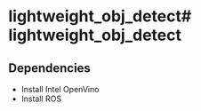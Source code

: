 # lightweight_obj_detect# lightweight_obj_detect

## Dependencies
* Install Intel OpenVino
* Install ROS
